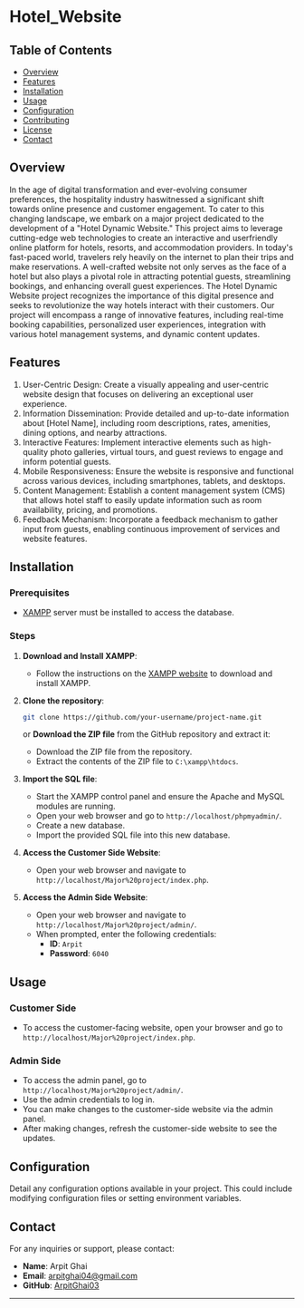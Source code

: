 # Hotel_Website

## Table of Contents
- [Overview](#overview)
- [Features](#features)
- [Installation](#installation)
- [Usage](#usage)
- [Configuration](#configuration)
- [Contributing](#contributing)
- [License](#license)
- [Contact](#contact)
  
## Overview
In the age of digital transformation and ever-evolving consumer preferences, the hospitality industry haswitnessed a significant shift towards online presence and customer engagement. To cater to this changing landscape, we embark on a major project dedicated to the development of a "Hotel Dynamic Website." This project aims to leverage cutting-edge web technologies to create an interactive and userfriendly online platform for hotels, resorts, and accommodation providers.
In today's fast-paced world, travelers rely heavily on the internet to plan their trips and make
reservations. A well-crafted website not only serves as the face of a hotel but also plays a pivotal role in
attracting potential guests, streamlining bookings, and enhancing overall guest experiences. The Hotel
Dynamic Website project recognizes the importance of this digital presence and seeks to revolutionize
the way hotels interact with their customers.
Our project will encompass a range of innovative features, including real-time booking capabilities,
personalized user experiences, integration with various hotel management systems, and dynamic content
updates.
 

## Features
1. User-Centric Design: Create a visually appealing and user-centric website design that focuses on 
delivering an exceptional user experience.
2. Information Dissemination: Provide detailed and up-to-date information about [Hotel Name], 
including room descriptions, rates, amenities, dining options, and nearby attractions.
3. Interactive Features: Implement interactive elements such as high-quality photo galleries, virtual 
tours, and guest reviews to engage and inform potential guests.
4. Mobile Responsiveness: Ensure the website is responsive and functional across various devices, 
including smartphones, tablets, and desktops.
5. Content Management: Establish a content management system (CMS) that allows hotel staff to easily 
update information such as room availability, pricing, and promotions.
6. Feedback Mechanism: Incorporate a feedback mechanism to gather input from guests, enabling 
continuous improvement of services and website features.

## Installation
### Prerequisites
- [XAMPP](https://www.apachefriends.org/index.html) server must be installed to access the database.

### Steps
1. **Download and Install XAMPP**: 
    - Follow the instructions on the [XAMPP website](https://www.apachefriends.org/index.html) to download and install XAMPP.
    
2. **Clone the repository**:
    ```bash
    git clone https://github.com/your-username/project-name.git
    ```
   or **Download the ZIP file** from the GitHub repository and extract it:
    - Download the ZIP file from the repository.
    - Extract the contents of the ZIP file to `C:\xampp\htdocs`.

3. **Import the SQL file**:
    - Start the XAMPP control panel and ensure the Apache and MySQL modules are running.
    - Open your web browser and go to `http://localhost/phpmyadmin/`.
    - Create a new database.
    - Import the provided SQL file into this new database.

4. **Access the Customer Side Website**:
    - Open your web browser and navigate to `http://localhost/Major%20project/index.php`.

5. **Access the Admin Side Website**:
    - Open your web browser and navigate to `http://localhost/Major%20project/admin/`.
    - When prompted, enter the following credentials:
        - **ID**: `Arpit`
        - **Password**: `6040`

## Usage
### Customer Side
- To access the customer-facing website, open your browser and go to `http://localhost/Major%20project/index.php`.

### Admin Side
- To access the admin panel, go to `http://localhost/Major%20project/admin/`.
- Use the admin credentials to log in.
- You can make changes to the customer-side website via the admin panel.
- After making changes, refresh the customer-side website to see the updates.

## Configuration
Detail any configuration options available in your project. This could include modifying configuration files or setting environment variables.

## Contact
For any inquiries or support, please contact:
- **Name**: Arpit Ghai
- **Email**: arpitghai04@gmail.com
- **GitHub**: [ArpitGhai03]([https://github.com/ArpitGhai03])

---
